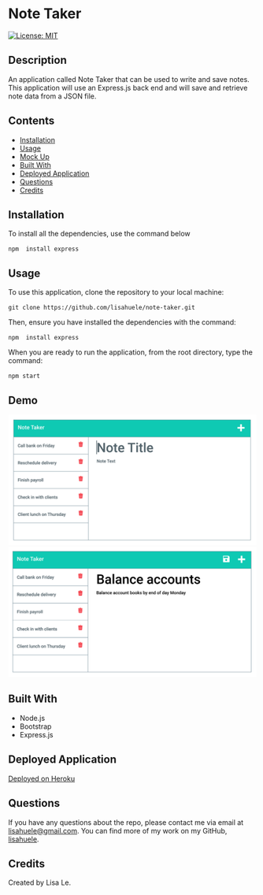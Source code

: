 # Note Taker
[![License: MIT](https://img.shields.io/badge/License-MIT-yellow.svg)](https://opensource.org/licenses/MIT)

## Description
An application called Note Taker that can be used to write and save notes. This application will use an Express.js back end and will save and retrieve note data from a JSON file.

## Contents
- [Installation](#installation)
- [Usage](#usage)
- [Mock Up](#mock-up)
- [Built With](#built-with)
- [Deployed Application](#deployed-application)
- [Questions](#questions)
- [Credits](#credits)

## Installation
To install all the dependencies, use the command below

```
npm  install express
```

## Usage
To use this application, clone the repository to your local machine:
```
git clone https://github.com/lisahuele/note-taker.git
```

Then, ensure you have installed the dependencies with the command:
```
npm  install express
```

When you are ready to run the application, from the root directory, type the command:
```
npm start
```

## Demo
![Mock-up](./demo/mockimage.png)
![Mock-up2](./demo/mockup2.png)

## Built With
- Node.js
- Bootstrap
- Express.js

## Deployed Application
[Deployed on Heroku](https://leesuh-notetaker.herokuapp.com/)

## Questions
If you have any questions about the repo, please contact me via email at lisahuele@gmail.com. You can find more of my work on my GitHub, [lisahuele](https://github.com/lisahuele).

## Credits
Created by Lisa Le.
